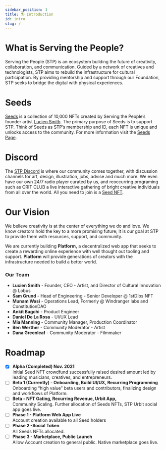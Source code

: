 ```yaml
---
sidebar_position: 1
title: 🌎 Introduction
id: intro
slug: /
---
```

# What is Serving the People?

Serving the People (STP) is an ecosystem building the future of creativity, collaboration, and communication. Guided by a network of creatives and technologists, STP aims to rebuild the infrastructure for cultural participation. By providing mentorship and support through our Foundation, STP seeks to bridge the digital with physical experiences.

# Seeds

[Seeds](docs/seeds.md) is a collection of 10,000 NFTs created by Serving the People’s founder artist [Lucien Smith](https://www.luciensmithstudio.com/). The primary purpose of Seeds is to support STP. Think of Seeds as STP’s membership and ID, each NFT is unique and unlocks access to the community. For more information visit the [Seeds Page](docs/seeds.md).

# Discord

The [STP Discord](https://discord.gg/A4bJ8cCwUP) is where our community comes together, with discussion channels for art, design, illustration, jobs, advise and much more. We even have our own 24/7 radio player curated by us, and reoccurring programing such as CRIT CLUB a live interactive gathering of bright creative individuals from all over the world. All you need to join is a [Seed NFT](docs/seeds.md).

# Our Vision

We believe creativity is at the center of everything we do and love. We know creators hold the key to a more promising future; It is our goal at STP to provide them with resources, support, and community. 

We are currently building **Platform,** a decentralized web app that seeks to create a rewarding online experience with well thought out tooling and support. **Platform** will provide generations of creators with the infrastructure needed to build a better world. 

### Our Team

- **Lucien Smith** - Founder, CEO - Artist, and Director of Cultural Innovation @ Lobus
- **Sam Grund** - Head of Engineering - Senior Developer @ 1stDibs NFT
- **Munam Wasi** - Operations Lead, Formerly @ Windranger labs and ConstitutionDAO
- **Ankit Bagchi** - Product Engineer
- **Daniel De La Rosa** - UI/UX Lead
- **Mia Manning** - Community Manager, Production Coordinator
- **Ben Werther** - Community Moderator - Artist
- **Dana Greenleaf** - Community Moderator - Filmmaker

# Roadmap

- [x]  **Alpha (Completed) Nov. 2021**
<br/>Initial Seed NFT crowdfund successfully raised desired amount led by leading musicians, creatives, and entrepreneurs.
- [ ]  **Beta 1 (Currently) - Onboarding, Build UI/UX, Recurring Programming** 
<br/>Onboarding “high value” beta users and contributors, finalizing design and workflows of Platform.
- [ ]  **Beta - NFT Gating, Recurring Revenue, Urbit App,** 
<br/>Community Scaling. Further allocation of Seeds NFTs, STP Urbit social app goes live.
- [ ]  **Phase 1 - Platform Web App Live**
<br/>Account creation available to all Seed holders
- [ ]  **Phase 2 -Social Token**
<br/>All Seeds NFTs allocated.
- [ ]  **Phase 3 - Marketplace, Public Launch**
<br/>Allow Account creation to general public. Native marketplace goes live.
